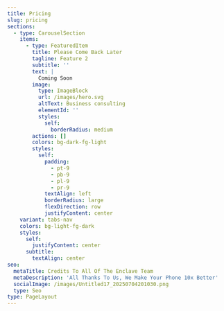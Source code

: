 ```yaml
---
title: Pricing
slug: pricing
sections:
  - type: CarouselSection
    items:
      - type: FeaturedItem
        title: Please Come Back Later
        tagline: Feature 2
        subtitle: ''
        text: |
          Coming Soon
        image:
          type: ImageBlock
          url: /images/hero.svg
          altText: Business consulting
          elementId: ''
          styles:
            self:
              borderRadius: medium
        actions: []
        colors: bg-dark-fg-light
        styles:
          self:
            padding:
              - pt-9
              - pb-9
              - pl-9
              - pr-9
            textAlign: left
            borderRadius: large
            flexDirection: row
            justifyContent: center
    variant: tabs-nav
    colors: bg-light-fg-dark
    styles:
      self:
        justifyContent: center
      subtitle:
        textAlign: center
seo:
  metaTitle: Credits To All Of The Enclave Team
  metaDescription: 'All Thanks To Us, We Make Your Phone 10x Better'
  socialImage: /images/Untitled17_20250704201030.png
  type: Seo
type: PageLayout
---
```


